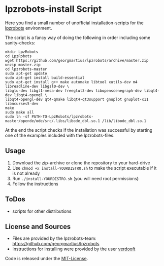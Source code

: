 # lpzrobots-install Script

Here you find a small number of unofficial installation-scripts for the [lpzrobots](http://robot.informatik.uni-leipzig.de/software/) environment.

The script is a fancy way of doing the following in order including some sanity-checks:

	mkdir LpzRobots
	cd LpzRobots
	wget https://github.com/georgmartius/lpzrobots/archive/master.zip
	unzip master.zip
	cd lpzrobots-master
	sudo apt-get update
	sudo apt-get install build-essential
	sudo apt-get install g++ make automake libtool xutils-dev m4 libreadline-dev libgsl0-dev \
	libglu-dev libgl1-mesa-dev freeglut3-dev libopenscenegraph-dev libqt4-dev libqt4-opengl \
	libqt4-opengl-dev qt4-qmake libqt4-qt3support gnuplot gnuplot-x11 libncurses5-dev
	make
	sudo make all
	sudo ln -sf PATH-TO-LpzRobots/lpzrobots-master/opende/ode/src/.libs/libode_dbl.so.1 /lib/libode_dbl.so.1

At the end the script checks if the installation was successful by starting one of the examples included with the lpzrobots-files.

## Usage

1. Download the zip-archive or clone the repository to your hard-drive
2. Use `chmod +x install-YOURDISTRO.sh` to make the script executable if it is not already
3. Run `./install-YOURDISTRO.sh` (you will need root permissions)
4. Follow the instructions

## ToDos

* scripts for other distributions

## License and Sources

* Files are provided by the lpzrobots-team: https://github.com/georgmartius/lpzrobots
* Instructions for installing were provided by the user [verdooft](https://forum.ubuntuusers.de/topic/e-paket-guilogger-kann-nicht-gefunden-werden/)

Code is released under the [MIT-License](https://opensource.org/licenses/MIT).

